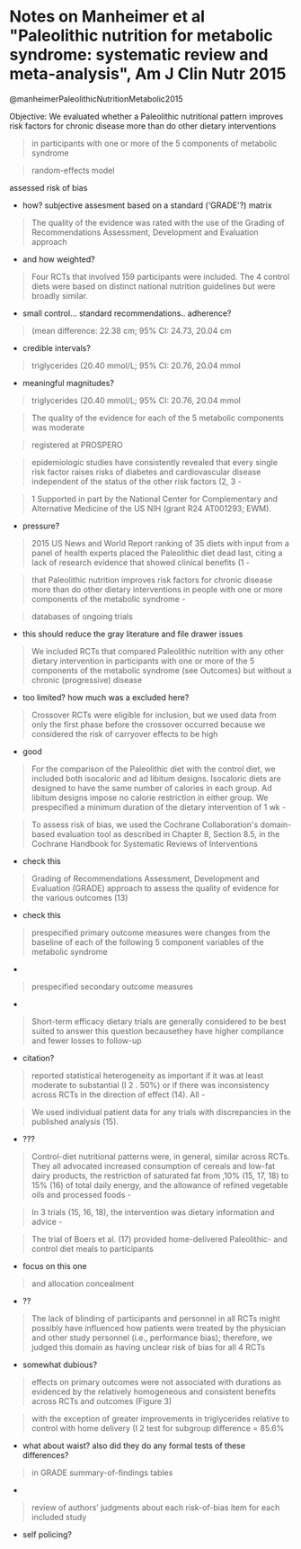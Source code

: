 # Notes on Manheimer et al "Paleolithic nutrition for metabolic syndrome: systematic review and meta-analysis", Am J Clin Nutr 2015

@manheimerPaleolithicNutritionMetabolic2015


Objective: We evaluated whether a Paleolithic nutritional pattern improves risk factors for chronic disease more than do other dietary interventions


> in participants with one or more of the 5 components of metabolic syndrome


> random-effects model

assessed risk of bias
- how? subjective assesment based on a standard ('GRADE'?) matrix


> The quality of the evidence was rated with the use of the Grading of Recommendations Assessment, Development and Evaluation approach
- and how weighted?


> Four RCTs that involved 159 participants were included. The 4 control diets were based on distinct national nutrition guidelines but were broadly similar.

- small control... standard recommendations.. adherence?


>  (mean difference: 22.38 cm; 95% CI: 24.73, 20.04 cm
- credible intervals?


> triglycerides (20.40 mmol/L; 95% CI: 20.76, 20.04 mmol
- meaningful magnitudes?


> triglycerides (20.40 mmol/L; 95% CI: 20.76, 20.04 mmol


> The quality of the evidence for each of the 5 metabolic components was moderate


> registered at PROSPERO


> epidemiologic studies have consistently revealed that every single risk factor raises risks of diabetes and cardiovascular disease independent of the status of the other risk factors (2, 3 -

> 1 Supported in part by the National Center for Complementary and Alternative Medicine of the US NIH (grant R24 AT001293; EWM).
- pressure?


> 2015 US News and World Report ranking of 35 diets with input from a panel of health experts placed the Paleolithic diet dead last, citing a lack of research evidence that showed clinical benefits (1 -


> that Paleolithic nutrition improves risk factors for chronic disease more than do other dietary interventions in people with one or more components of the metabolic syndrome -

> databases of ongoing trials

- this should reduce the gray literature and file drawer issues


> We included RCTs that compared Paleolithic nutrition with any other dietary intervention in participants with one or more of the 5 components of the metabolic syndrome (see Outcomes) but without a chronic (progressive) disease

- too limited? how much was a excluded here?


> Crossover RCTs were eligible for inclusion, but we used data from only the first phase before the crossover occurred because we considered the risk of carryover effects to be high

- good


> For the comparison of the Paleolithic diet with the control diet, we included both isocaloric and ad libitum designs. Isocaloric diets are designed to have the same number of calories in each group. Ad libitum designs impose no calorie restriction in either group. We prespecified a minimum duration of the dietary intervention of 1 wk -



> To assess risk of bias, we used the Cochrane Collaboration's domain-based evaluation tool as described in Chapter 8, Section 8.5, in the Cochrane
Handbook for Systematic Reviews of Interventions

- check this


> Grading of Recommendations Assessment, Development and Evaluation (GRADE) approach to assess the quality of evidence for the various outcomes (13)
- check this


> prespecified primary outcome measures were changes
from the baseline of each of the following 5 component variables
of the metabolic syndrome
-


> prespecified secondary outcome measures
-


> Short-term efficacy dietary trials are generally considered to be best
suited to answer this question becausethey have higher compliance
and fewer losses to follow-up
- citation?


> reported statistical heterogeneity as important if it was at least moderate to substantial (I 2 . 50%) or if there was inconsistency across RCTs in the direction of effect (14). All -

> We used individual patient data for any trials with discrepancies in the published analysis (15).

- ???

> Control-diet nutritional patterns were, in general, similar across RCTs. They all advocated increased consumption of cereals and low-fat dairy products, the restriction of saturated fat from ,10% (15, 17, 18) to 15% (16) of total daily energy, and the allowance of refined vegetable oils and processed foods -

> In 3 trials (15, 16, 18), the intervention was dietary information
and advice -

> The trial of Boers et al. (17) provided home-delivered Paleolithic- and control diet meals to participants

- focus on this one


> and allocation concealment
- ??


> The lack of blinding of participants and personnel in all RCTs might possibly have influenced how patients were treated by the physician and other study personnel (i.e., performance bias); therefore, we judged this domain as having unclear risk of bias for all 4 RCTs

- somewhat dubious?


>  effects on primary outcomes were not associated with durations as evidenced by the relatively homogeneous and consistent benefits across RCTs and outcomes (Figure 3)


> with the exception of greater improvements in triglycerides relative to control with home delivery (I 2 test for subgroup difference = 85.6%

- what about waist?  also did they do any formal  tests of these differences?


> in GRADE
summary-of-findings tables
-


> review of authors’ judgments about each risk-of-bias item for each included study

- self policing?

